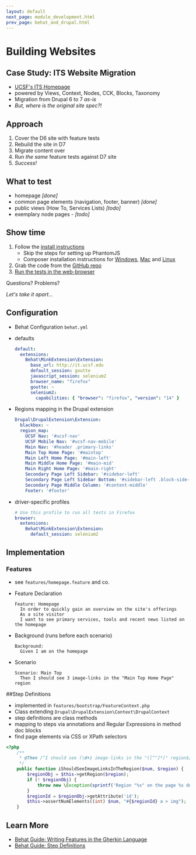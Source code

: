 ```yaml
---
layout: default
next_page: module_development.html
prev_page: behat_and_drupal.html
---
```


# Building Websites

## Case Study: ITS Website Migration

* [UCSF's ITS Homepage](http://it.ucsf.edu)
* powered by Views, Context, Nodes, CCK, Blocks, Taxonomy
* Migration from Drupal 6 to 7 _as-is_
* _But, where is the original site spec?!_

## Approach

1. Cover the D6 site with feature tests
2. Rebuild the site in D7
3. Migrate content over
4. Run _the same_ feature tests against D7 site
5. _Success!_

## What to test

* homepage _[done]_
* common page elements (navigation, footer, banner) _[done]_
* public views (How To, Services Lists) _[todo]_
* exemplary node pages - _[todo]_

## Show time

1. Follow the [install instructions](https://github.com/ucsf-drupal/behat_it_website/blob/master/README.md)
    - Skip the steps for setting up PhantomJS
    - Composer installation instructions for [Windows](https://getcomposer.org/doc/00-intro.md#installation-windows), [Mac](https://getcomposer.org/doc/00-intro.md#globally-on-osx-via-homebrew-) and [Linux](https://getcomposer.org/doc/00-intro.md#globally)
2. Grab the code from the [GitHub repo](https://github.com/ucsf-drupal/behat_it_website)
3. [Run the tests in the web-browser](https://github.com/ucsf-drupal/behat_it_website/blob/master/README.md#run-test-in-a-web-browser)

Questions? Problems?

_Let's take it apart..._

## Configuration

* Behat Configuration `behat.yml`
* defaults

    ```yaml
    default:
      extensions:
        Behat\MinkExtension\Extension:
          base_url: http://it.ucsf.edu
          default_session: goutte
          javascript_session: selenium2
          browser_name: "firefox"
          goutte: ~
          selenium2:
            capabilities: { "browser": "firefox", "version": "14" }
    ```

* Regions mapping in the Drupal extension

    ```yaml
    Drupal\DrupalExtension\Extension:
      blackbox: ~
      region_map:
        UCSF Nav: '#ucsf-nav'
        UCSF Mobile Nav: '#ucsf-nav-mobile'
        Main Nav: '#header .primary-links'
        Main Top Home Page: '#maintop'
        Main Left Home Page: '#main-left'
        Main Middle Home Page: '#main-mid'
        Main Right Home Page: '#main-right'
        Secondary Page Left Sidebar: '#sidebar-left'
        Secondary Page Left Sidebar Bottom: '#sidebar-left .block-side-bar_left_bottom'
        Secondary Page Middle Column: '#content-middle'
        Footer: '#footer'
    ```

* driver-specific profiles

    ```yaml
    # Use this profile to run all tests in Firefox
    browser:
      extensions:
        Behat\MinkExtension\Extension:
          default_session: selenium2
    ```

## Implementation

### Features

* see `features/homepage.feature` and co.

* Feature Declaration

    ```gherkin
    Feature: Homepage
      In order to quickly gain an overview on the site's offerings
      As a site visitor
      I want to see primary services, tools and recent news listed on the homepage
    ```

* Background (runs before each scenario)

    ```gherkin
    Background:
      Given I am on the homepage
    ```

* Scenario

    ```gherkin
    Scenario: Main Top
      Then I should see 3 image-links in the "Main Top Home Page" region
    ```

##Step Definitions

* implemented in `features/bootstrap/FeatureContext.php`
* Class extending `Drupal\DrupalExtension\Context\DrupalContext`
* step definitions are class methods
* mapping to steps via annotations and Regular Expressions in method doc blocks
* find page elements via CSS or XPath selectors

```php
<?php
    /**
     * @Then /^I should see (\d+) image-links in the "([^"]*)" region$/
     */
    public function iShouldSeeImageLinksInTheRegion($num, $region) {
        $regionObj = $this->getRegion($region);
        if (! $regionObj) {
            throw new \Exception(sprintf('Region "%s" on the page %s does not exist.', $region, $this->getSession()->getCurrentUrl()));
        }
        $regionId = $regionObj->getAttribute('id');
        $this->assertNumElements((int) $num, "#{$regionId} a > img");
    }
```

## Learn More

* [Behat Guide: Writing Features in the Gherkin Language](http://docs.behat.org/guides/1.gherkin.html)
* [Behat Guide: Step Definitions](http://docs.behat.org/guides/2.definitions.html)
